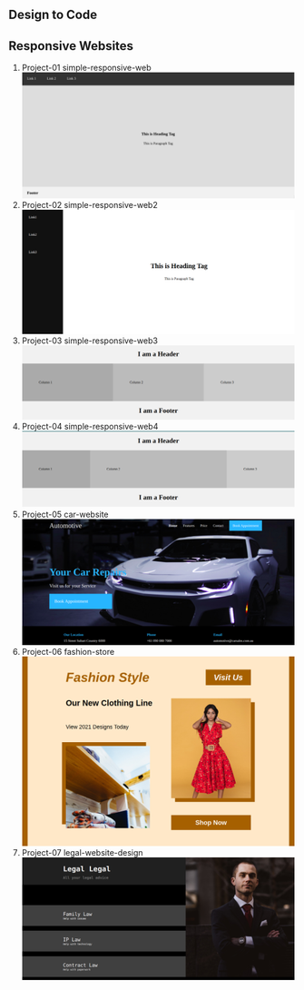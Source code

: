 ## Design to Code
## Responsive Websites

1. Project-01 simple-responsive-web
![simple responsive website](./images/full/01.png)
2. Project-02 simple-responsive-web2
![simple responsive website2](./images/full/02.png)
3. Project-03 simple-responsive-web3
![simple responsive website3](./images/full/03)
4. Project-04 simple-responsive-web4
![simple responsive website4](./images/full/04.png)
5. Project-05 car-website
![car-website](./images/full/05.png)
6. Project-06 fashion-store
![fashion-store](./images/full/06.png)
7. Project-07 legal-website-design
![legal-website-design](./images/full/07.png)
